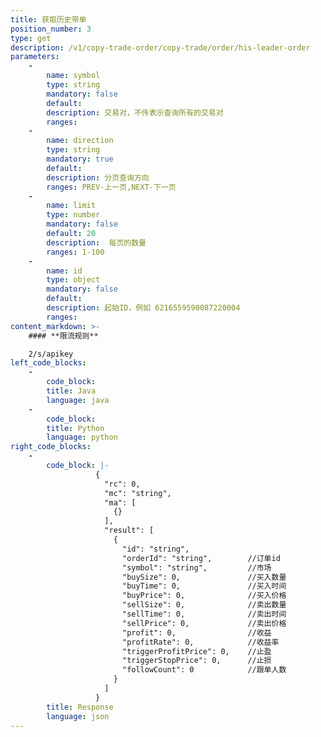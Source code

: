 ```yaml
---
title: 获取历史带单
position_number: 3
type: get
description: /v1/copy-trade-order/copy-trade/order/his-leader-order
parameters:
    -
        name: symbol
        type: string
        mandatory: false
        default:
        description: 交易对，不传表示查询所有的交易对
        ranges:
    -
        name: direction
        type: string
        mandatory: true
        default:
        description: 分页查询方向
        ranges: PREV-上一页,NEXT-下一页
    -
        name: limit
        type: number
        mandatory: false
        default: 20
        description:  每页的数量
        ranges: 1-100
    -
        name: id
        type: object
        mandatory: false
        default:
        description: 起始ID，例如 6216559590087220004
        ranges:
content_markdown: >-
    #### **限流规则**

    2/s/apikey
left_code_blocks:
    -
        code_block:
        title: Java
        language: java
    -
        code_block:
        title: Python
        language: python
right_code_blocks:
    -
        code_block: |-
                   {
                     "rc": 0,
                     "mc": "string",
                     "ma": [
                       {}
                     ],
                     "result": [
                       {
                         "id": "string",
                         "orderId": "string",        //订单id
                         "symbol": "string",         //市场
                         "buySize": 0,               //买入数量
                         "buyTime": 0,               //买入时间
                         "buyPrice": 0,              //买入价格
                         "sellSize": 0,              //卖出数量
                         "sellTime": 0,              //卖出时间
                         "sellPrice": 0,             //卖出价格
                         "profit": 0,                //收益
                         "profitRate": 0,            //收益率
                         "triggerProfitPrice": 0,    //止盈
                         "triggerStopPrice": 0,      //止损
                         "followCount": 0            //跟单人数
                       }
                     ]
                   }
        title: Response
        language: json
---
```

